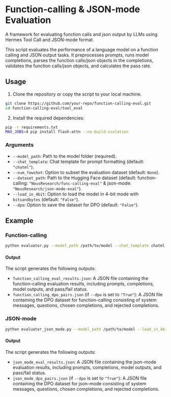 # Function-calling & JSON-mode Evaluation
A framework for evaluating function calls and json output by LLMs using Hermes Tool Call and JSON-mode format.

This script evaluates the performance of a language model on a function calling and JSON output tasks. It preprocesses prompts, runs model completions, parses the function calls/json objects in the completions, validates the function calls/json objects, and calculates the pass rate.

## Usage

1. Clone the repository or copy the script to your local machine.
```bash
git clone https://github.com/your-repo/function-calling-eval.git
cd function-calling-eval/tool_eval
```

2. Install the required dependencies:
```bash
pip -r requirements.txt
MAX_JOBS=4 pip install flash-attn --no-build-isolation
```

### Arguments

- `--model_path`: Path to the model folder (required).
- `--chat_template`: Chat template for prompt formatting (default: `"chatml"`).
- `--num_fewshot`: Option to subset the evaluation dataset (default: `None`).
- `--dataset_path`: Path to the Hugging Face dataset (default: function-calling: `"NousResearch/func-calling-eval"` & json-mode: `"NousResearch/json-mode-eval"`).
- `--load_in_4bit`: Option to load the model in 4-bit mode with `bitsandbytes` (default: `"False"`).
- `--dpo`: Option to save the dataset for DPO (default: `"False"`).

## Example

### Function-calling
```bash
python evaluator.py --model_path /path/to/model --chat_template chatml --dataset_path dataset/path --load_in_4bit True --dpo False
```
#### Output

The script generates the following outputs:
- `function_calling_eval_results.json`: A JSON file containing the function-calling evaluation results, including prompts, completions, model outputs, and pass/fail status.
- `function_calling_dpo_pairs.json` (if `--dpo` is set to `"True"`): A JSON file containing the DPO dataset for function-calling consisting of system messages, questions, chosen completions, and rejected completions.

### JSON-mode
```bash
python evaluator_json_mode.py --model_path /path/to/model --load_in_4bit True --dpo False
```
#### Output

The script generates the following outputs:
- `json_mode_eval_results.json`: A JSON file containing the json-mode evaluation results, including prompts, completions, model outputs, and pass/fail status.
- `json_mode_dpo_pairs.json` (if `--dpo` is set to `"True"`): A JSON file containing the DPO dataset for json-mode consisting of system messages, questions, chosen completions, and rejected completions.
